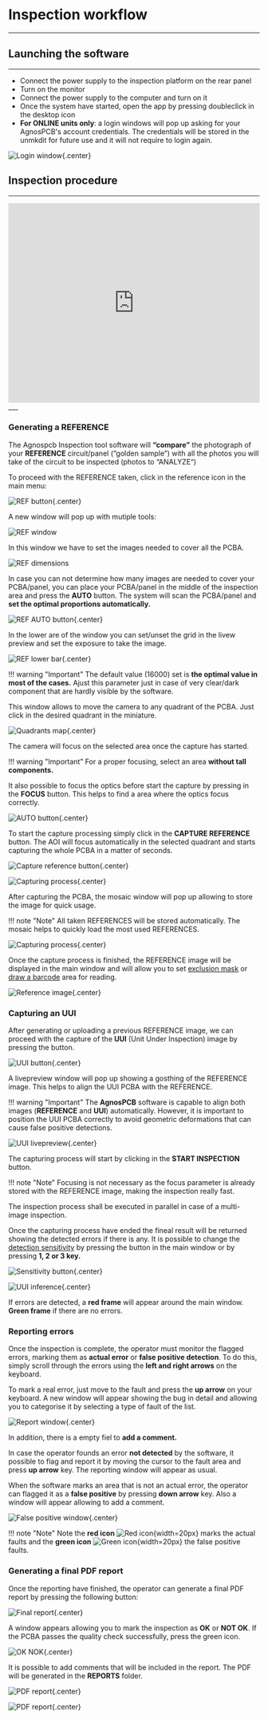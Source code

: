 # **Inspection workflow**
___

## **Launching the software**
___

- Connect the power supply to the inspection platform on the rear panel
- Turn on the monitor
- Connect the power supply to the computer and turn on it
- Once the system have started, open the app by pressing doubleclick in the desktop icon
- **For ONLINE units only**: a login windows will pop up asking for your AgnosPCB's account credentials. The credentials will be stored in the unmkdit for future use and it will not require to login again.

![Login window](assets/v7/uui-login.png){.center}

## **Inspection procedure**

___

<iframe width="100%" height="400" src="https://www.youtube.com/embed/FirteJF0U1E?si=IiWu4CkiELWYecYR" title="YouTube video player" frameborder="0" allow="accelerometer; autoplay; clipboard-write; encrypted-media; gyroscope; picture-in-picture; web-share" referrerpolicy="strict-origin-when-cross-origin" allowfullscreen></iframe>
___

### **Generating a REFERENCE**

The Agnospcb Inspection tool software will **“compare”** the photograph of your **REFERENCE** circuit/panel (“golden sample”) with all the photos you will take of the circuit to be inspected (photos to “ANALYZE“)

To proceed with the REFERENCE taken, click in the reference icon in the main menu:

![REF button](assets/v7/ui-button9.png){.center}

A new window will pop up with mutiple tools:

![REF window](assets/v7/uui-ref_livepreview.png)

In this window we have to set the images needed to cover all the PCBA.

![REF dimensions](assets/v7/uui-ref_livepreview-dimensions.png)

In case you can not determine how many images are needed to cover your PCBA/panel, you can place your PCBA/panel in the middle of the inspection area and press the **AUTO** button. The system will scan the PCBA/panel and 
**set the optimal proportions automatically.**

![REF AUTO button](assets/v7/uui-ref_livepreview-auto.png){.center}

In the lower are of the window you can set/unset the grid in the livew preview and set the exposure to take the image.

![REF lower bar](assets/v7/uui-ref_livepreview-exposure.png){.center}

!!! warning "Important"
    The default value (16000) set is **the optimal value in most of the cases.** Ajust this parameter just in case of very clear/dark component that are hardly visible by the software. 



This window allows to move the camera to any quadrant of the PCBA. Just click in the desired quadrant in the miniature.

![Quadrants map](assets/v7/uui-ref_livepreview-map.png){.center}

The camera will focus on the selected area once the capture has started.

!!! warning "Important"
    For a proper focusing, select an area **without tall components.**

It also possible to focus the optics before start the capture by pressing in the **FOCUS** button. This helps to find a area where the optics focus correctly.

![AUTO button](assets/v7/uui-ref_livepreview-focus.png){.center}

To start the capture processing simply click in the **CAPTURE REFERENCE** button. The AOI will focus automatically in the selected quadrant and starts capturing the whole PCBA in a matter of seconds.

![Capture reference button](assets/v7/uui-ref_livepreview-capture.png){.center}

![Capturing process](assets/v7/uui-ref_stitching.png){.center}

After capturing the PCBA, the mosaic window will pop up allowing to store the image for quick usage.

!!! note "Note"
    All taken REFERENCES will be stored automatically. The mosaic helps to quickly load the most used REFERENCES.

![Capturing process](assets/v7/ui-mosaic_after_ref.png){.center}

Once the capture process is finished, the REFERENCE image will be displayed in the main window and will allow you to set [exclusion mask](Set_exclusion_area.md) or [draw a barcode](Barcode_reader.md) area for reading.

![Reference image](assets/v7/ui-reference.png){.center}

### **Capturing an UUI**

After generating or uploading a previous REFERENCE image, we can proceed with the capture of the **UUI** (Unit Under Inspection) image by pressing the button.

![UUI button](assets/v7/ui-button11.png){.center}

A livepreview window will pop up showing a gosthing of the REFERENCE image. This helps to align the UUI PCBA with the REFERENCE.

!!! warning "Important"
    The **AgnosPCB** software is capable to align both images (**REFERENCE** and **UUI**) automatically. However, it is important to position the UUI PCBA correctly to avoid geometric deformations that can cause false positive detections.

![UUI livepreview](assets/v7/ui-uui_preview.png){.center}

The capturing process will start by clicking in the **START INSPECTION** button.

!!! note "Note"
    Focusing is not necessary as the focus parameter is already stored with the REFERENCE image, making the inspection really fast.

The inspection process shall be executed in parallel in case of a multi-image inspection.

Once the capturing process have ended the fineal result will be returned showing the detected errors if there is any. It is possible to change the [detection sensitivity](Set_sensitivity.md) by pressing the button in the main window or by pressing **1, 2 or 3 key.**

![Sensitivity button](assets/v7/ui-button6.png){.center}

![UUI inference](assets/v7/ui-uui_report.png){.center}

If errors are detected, a **red frame** will appear around the main window. **Green frame** if there are no errors.

### **Reporting errors**

Once the inspection is complete, the operator must monitor the flagged errors, marking them as **actual error** or **false positive detection**.
To do this, simply scroll through the errors using the **left and right arrows** on the keyboard.

To mark a real error, just move to the fault and press the **up arrow** on your keyboard. A new window will appear showing the bug in detail and allowing you to categorise it by selecting a type of fault of the list.

![Report window](assets/v7/ui-report.png){.center}

In addition, there is a empty fiel to **add a comment.**

In case the operator founds an error **not detected** by the software, it possible to flag and report it by moving the cursor to the fault area and press **up arrow** key. The reporting window will appear as usual. 

When the software marks an area that is not an actual error, the operator can flagged it as a **false positive** by pressing **down arrow** key. Also a window will appear allowing to add a comment.

![False positive window](assets/v7/ui-fp_report.png){.center}

!!! note "Note"
    Note the **red icon** ![Red icon](assets/v7/ui-report_red.png){width=20px} marks the actual faults and the **green icon** ![Green icon](assets/v7/ui-report_green.png){width=20px}  the false positive faults.

### **Generating a final PDF report**

Once the reporting have finished, the operator can generate a final PDF report by pressing the following button:

![Final report](assets/v7/ui-button8.png){.center}

A window appears allowing you to mark the inspection as **OK** or **NOT OK**. If the PCBA passes the quality check successfully, press the green icon.

![OK NOK](assets/v7/ui-finish_inspection.png){.center}

It is possible to add comments that will be included in the report. The PDF will be generated in the **REPORTS** folder.

![PDF report](assets/v7/pdf-report1.png){.center}

![PDF report](assets/v7/pdf-report2.png){.center}